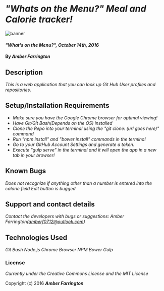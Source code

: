 # _"Whats on the Menu?" Meal and Calorie tracker!_

![banner](https://github.com/NWShadowDev/MealTracker/blob/master/img/banner.png)


#### _"What's on the Menu?", October 14th, 2016_

#### By _**Amber Farrington**_

## Description

_This is a web application that you can look up Git Hub User profiles and repositories._

## Setup/Installation Requirements

* _Make sure you have the Google Chrome browser for optimal viewing!_
* _Have Git/Git Bash(Depends on the OS) installed_
* _Clone the Repo into your terminal using the "git clone: (url goes here)" command_
* _Run "npm install" and "bower install" commands in the terminal_
* _Go to your GitHub Account Settings and generate a token._
* _Execute "gulp serve" in the terminal and it will open the app in a new tab in your browser!_


## Known Bugs

_Does not recognize if anything other than a number is entered into the calorie field_
_Edit button is bugged_

## Support and contact details

_Contact the developers with bugs or suggestions: Amber Farrington(amberf0712@outlook.com)_

## Technologies Used

_Git Bash_
_Node.js_
_Chrome Browser_
_NPM_
_Bower_
_Gulp_

### License

*Currently under the Creative Commons License and the MIT License*


Copyright (c) 2016 **_Amber Farrington_**
